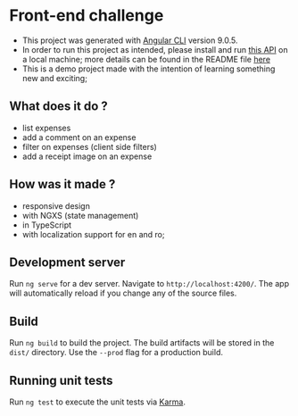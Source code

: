 # Front-end challenge

- This project was generated with [Angular CLI](https://github.com/angular/angular-cli) version 9.0.5.
- In order to run this project as intended, please install and run [this API](https://github.com/sorinfratila/frontend-challenge) on a local machine; more details can be found in the README file [here](https://github.com/sorinfratila/frontend-challenge/blob/master/api/README.md)
- This is a demo project made with the intention of learning something new and exciting;

## What does it do ?

- list expenses
- add a comment on an expense
- filter on expenses (client side filters)
- add a receipt image on an expense

## How was it made ?

- responsive design
- with NGXS (state management)
- in TypeScript
- with localization support for en and ro;

## Development server

Run `ng serve` for a dev server. Navigate to `http://localhost:4200/`. The app will automatically reload if you change any of the source files.

## Build

Run `ng build` to build the project. The build artifacts will be stored in the `dist/` directory. Use the `--prod` flag for a production build.

## Running unit tests

Run `ng test` to execute the unit tests via [Karma](https://karma-runner.github.io).
